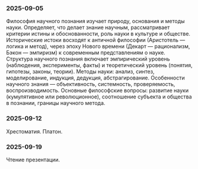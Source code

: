 ### 2025-09-05

Философия научного познания изучает природу, основания и методы науки. Определяет, что делает знание научным, рассматривает критерии истины и обоснованности, роль науки в культуре и обществе. Исторические истоки восходят к античной философии (Аристотель — логика и метод), через эпоху Нового времени (Декарт — рационализм, Бэкон — эмпиризм) к современным представлениям о науке. Структура научного познания включает эмпирический уровень (наблюдения, эксперименты, факты) и теоретический уровень (понятия, гипотезы, законы, теории). Методы науки: анализ, синтез, моделирование, индукция, дедукция, абстрагирование. Особенности научного знания — объективность, системность, проверяемость, воспроизводимость. Основные философские вопросы: развитие науки (кумулятивное или революционное), соотношение субъекта и общества в познании, границы научного метода.

### 2025-09-12

Хрестоматия. Платон.

### 2025-09-19

Чтение презентации.
